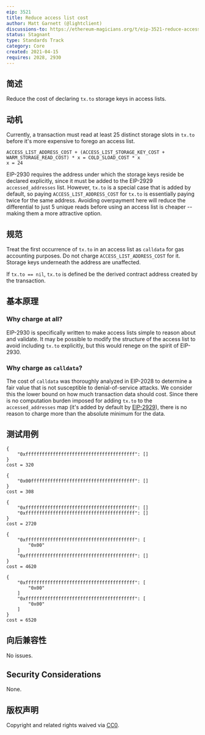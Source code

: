 ```yaml
---
eip: 3521
title: Reduce access list cost
author: Matt Garnett (@lightclient)
discussions-to: https://ethereum-magicians.org/t/eip-3521-reduce-access-list-cost/6072
status: Stagnant
type: Standards Track
category: Core
created: 2021-04-15
requires: 2028, 2930
---
```


## 简述

Reduce the cost of declaring `tx.to` storage keys in access lists.

## 动机

Currently, a transaction must read at least 25 distinct storage slots in `tx.to` before it's more expensive to forego an access list.

```
ACCESS_LIST_ADDRESS_COST + (ACCESS_LIST_STORAGE_KEY_COST + WARM_STORAGE_READ_COST) * x = COLD_SLOAD_COST * x
x = 24
```

EIP-2930 requires the address under which the storage keys reside be declared explicitly, since it must be added to the EIP-2929 `accessed_addresses` list. However, `tx.to` is a special case that is added by default, so paying `ACCESS_LIST_ADDRESS_COST` for `tx.to` is essentially paying twice for the same address. Avoiding overpayment here will reduce the differential to just 5 unique reads before using an access list is cheaper -- making them a more attractive option.

## 规范

Treat the first occurrence of `tx.to` in an access list as `calldata` for gas accounting purposes. Do not charge `ACCESS_LIST_ADDRESS_COST` for it. Storage keys underneath the address are unaffected.

If `tx.to == nil`, `tx.to` is defined be the derived contract address created by the transaction.

## 基本原理

### Why charge at all?

EIP-2930 is specifically written to make access lists simple to reason about and validate. It may be possible to modify the structure of the access list to avoid including `tx.to` explicitly, but this would renege on the spirit of EIP-2930.

### Why charge as `calldata`?

The cost of `calldata` was  thoroughly analyzed in EIP-2028 to determine a fair value that is not susceptible to denial-of-service attacks. We consider this the lower bound on how much transaction data should cost. Since there is no computation burden imposed for adding `tx.to` to the `accessed_addresses` map (it's added by default by [EIP-2929](./eip-2929.md)), there is no reason to charge more than the absolute minimum for the data.

## 测试用例
```
{
    "0xffffffffffffffffffffffffffffffffffffffff": []
}
cost = 320

{
    "0x00ffffffffffffffffffffffffffffffffffffff": []
}
cost = 308

{
    "0xffffffffffffffffffffffffffffffffffffffff": []
    "0xffffffffffffffffffffffffffffffffffffffff": []
}
cost = 2720

{
    "0xffffffffffffffffffffffffffffffffffffffff": [
        "0x00"
    ]
    "0xffffffffffffffffffffffffffffffffffffffff": []
}
cost = 4620

{
    "0xffffffffffffffffffffffffffffffffffffffff": [
        "0x00"
    ]
    "0xffffffffffffffffffffffffffffffffffffffff": [
        "0x00"
    ]
}
cost = 6520
```

## 向后兼容性
No issues.

## Security Considerations
None.

## 版权声明
Copyright and related rights waived via [CC0](../LICENSE.md).
